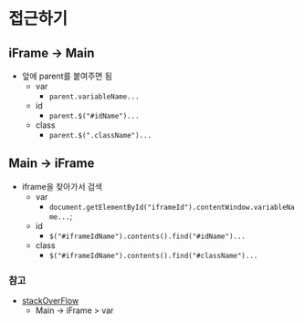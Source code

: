 # 접근하기
## iFrame -> Main
 - 앞에 parent를 붙여주면 됨
	 - var
	 	 - `parent.variableName...`
	 - id
	 	 - `parent.$("#idName")...`
	 - class
	 	 - `parent.$(".className")...`

## Main -> iFrame
 - iframe을 찾아가서 검색
 	 - var
 	 	 - `document.getElementById("iframeId").contentWindow.variableName...`;
 	 - id
 	 	 - `$("#iframeIdName").contents().find("#idName")...`
 	 - class
 	 	 - `$("#iframeIdName").contents().find("#className")...`


### 참고
 - [stackOverFlow](https://stackoverflow.com/questions/13757943/access-a-variable-of-iframe-from-parent "accessing variable in parent page from iframe")
	 - Main -> iFrame > var